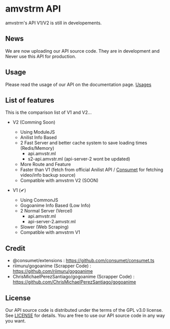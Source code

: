 # amvstrm API

amvstrm's API V1/V2 is still in developements.  

## News

We are now uploading our API source code. They are in development and Never use this API for production. 

## Usage

Please read the usage of our API on the documentation page. [Usages](https://docs.amvstr.ml/docs/info#api-information)

## List of features

This is the comparison list of V1 and V2...

- V2 (Comming Soon)
  - Using ModuleJS
  - Anilist Info Based
  - 2 Fast Server and better cache system to save loading times (Redis/Memory)
    - api.amvstr.ml
    - s2-api.amvstr.ml (api-server-2 wont be updated)
  - More Route and Feature
  - Faster than V1 (fetch from official Anilist API / [Consumet](https://github.com/consumet/consumet.ts) for fetching video/info backup source)
  - Compatible with amvstrm V2 (SOON)
  
- V1 (✔)
  - Using CommonJS
  - Gogoanime Info Based (Low Info)
  - 2 Normal Server (Vercel)
    - api.amvstr.ml
    - api-server-2.amvstr.ml
  - Slower (Web Scraping)
  - Compatible with amvstrm V1

## Credit

- @consumet/extensions : https://github.com/consumet/consumet.ts
- riimuru/gogoanime (Scrapper Code) : https://github.com/riimuru/gogoanime
- ChrisMichaelPerezSantiago/gogoanime (Scrapper Code) : https://github.com/ChrisMichaelPerezSantiago/gogoanime

## License

Our API source code is distributed under the terms of the GPL v3.0 license. See [LICENSE](https://github.com/amvstrm/api/blob/master/LICENSE) for details.
You are free to use our API source code in any way you want.
